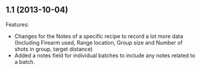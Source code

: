 ## 1.1 (2013-10-04)

Features:
  - Changes for the Notes of a specific recipe to record a lot more data (Including Firearm used, Range location, Group size and Number of shots in group, target distance)
  - Added a notes field for individual batches to include any notes related to a batch.
